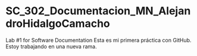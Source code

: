 # SC_302_Documentacion_MN_AlejandroHidalgoCamacho
Lab #1 for Software Documentation
Esta es mi primera práctica con GitHub.
Estoy trabajando en una nueva rama.